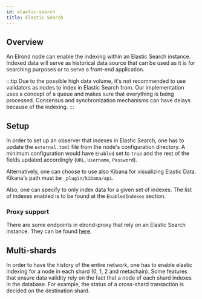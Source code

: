 ```yaml
---
id: elastic-search
title: Elastic Search
---
```


## Overview

An Elrond node can enable the indexing within an Elastic Search instance. Indexed data will serve as historical data source
that can be used as it is for searching purposes or to serve a front-end application.

:::tip
Due to the possible high data volume, it's not recommended to use validators as nodes to index in Elastic Search from.
Our implementation uses a concept of a queue and makes sure that everything is being processed. Consensus and synchronization mechanisms can have delays because of the indexing.
:::

## Setup

In order to set up an observer that indexes in Elastic Search, one has to update the `external.toml` file from the node's 
configuration directory. A minimum configuration would have `Enabled` set to `true` and the rest of the fields updated 
accordingly (`URL`, `Username`, `Password`). 

Alternatively, one can choose to use also Kibana for visualizing Elastic Data. Kikana's path must be `_plugin/kibana/api`.

Also, one can specify to only index data for a given set of indexes. The list of indexes enabled is to be found at the 
`EnabledIndexes` section.

### Proxy support

There are some endpoints in elrond-proxy that rely on an Elastic Search instance. They can be found [here](/sdk-and-tools/proxy#dependency-on-elastic-search).

## Multi-shards

In order to have the history of the entire network, one has to enable elastic indexing for a node in each shard (0, 1, 2 and metachain).
Some features that ensure data validity rely on the fact that a node of each shard indexes in the database. For example, the status
of a cross-shard transaction is decided on the destination shard.
